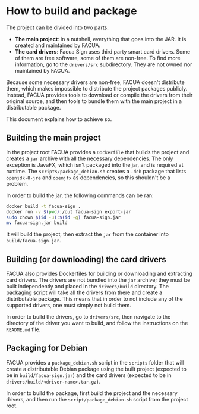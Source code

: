 # How to build and package

The project can be divided into two parts:

* **The main project**: in a nutshell, everything that goes into the JAR. It is
created and maintained by FACUA.
* **The card drivers**: Facua Sign uses third party smart card drivers. Some of
them are free software, some of them are non-free. To find more information, go
to the `drivers/src` subdirectory. They are not owned nor maintained by FACUA.

Because some necessary drivers are non-free, FACUA doesn't distribute them,
which makes impossible to distribute the project packages publicly. Instead,
FACUA provides tools to download or compile the drivers from their original
source, and then tools to bundle them with the main project in a distributable
package.

This document explains how to achieve so.

## Building the main project

In the project root FACUA provides a `Dockerfile` that builds the project and
creates a `jar` archive with all the necessary dependencies. The only exception
is JavaFX, which isn't packaged into the jar, and is required at runtime. The
`scripts/package_debian.sh` creates a `.deb` package that lists `openjdk-8-jre`
and `openjfx` as dependencies, so this shouldn't be a problem.

In order to build the jar, the following commands can be ran:

```bash
docker build -t facua-sign .
docker run -v $(pwd):/out facua-sign export-jar
sudo chown $(id -u):$(id -g) facua-sign.jar
mv facua-sign.jar build
```

It will build the project, then extract the `jar` from the container into
`build/facua-sign.jar`.

## Building (or downloading) the card drivers

FACUA also provides Dockerfiles for building or downloading and extracting
card drivers. The drivers are not bundled into the `jar` archive; they must be
built independently and placed in the `drivers/build` directory. The packaging
script will take all the drivers from there and create a distributable package.
This means that in order to not include any of the supported drivers, one must
simply not build them.

In order to build the drivers, go to `drivers/src`, then navigate to the
directory of the driver you want to build, and follow the instructions on the
`README.md` file.

## Packaging for Debian

FACUA provides a `package_debian.sh` script in the `scripts` folder that will
create a distributable Debian package using the built project (expected to be
in `build/facua-sign.jar`) and the card drivers (expected to be in
`drivers/build/<driver-name>.tar.gz`).

In order to build the package, first build the project and the necessary
drivers, and then run the `script/package_debian.sh` script from the project
root.